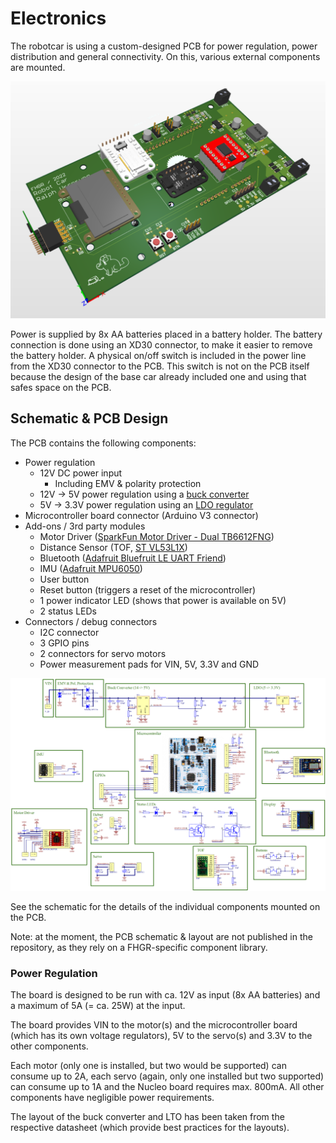 # Electronics
The robotcar is using a custom-designed PCB for power regulation, power distribution and general connectivity.
On this, various external components are mounted.

![3D View of the PCB](img/pcb-3d-view.png)

Power is supplied by 8x AA batteries placed in a battery holder. The battery connection is done using an XD30 connector,
to make it easier to remove the battery holder.
A physical on/off switch is included in the power line from the XD30 connector to the PCB.
This switch is not on the PCB itself because the design of the base car already included one and using that safes space on the PCB.

## Schematic & PCB Design
The PCB contains the following components:
* Power regulation
    * 12V DC power input
        * Including EMV & polarity protection
    * 12V -> 5V power regulation using a [buck converter](https://en.wikipedia.org/wiki/Buck_converter)
    * 5V -> 3.3V power regulation using an [LDO regulator](https://en.wikipedia.org/wiki/Low-dropout_regulator)
* Microcontroller board connector (Arduino V3 connector)
* Add-ons / 3rd party modules
    * Motor Driver ([SparkFun Motor Driver - Dual TB6612FNG](https://www.sparkfun.com/products/14450))
    * Distance Sensor (TOF, [ST VL53L1X](https://www.st.com/en/imaging-and-photonics-solutions/vl53l1x.html))
    * Bluetooth ([Adafruit Bluefruit LE UART Friend](https://learn.adafruit.com/introducing-the-adafruit-bluefruit-le-uart-friend))
    * IMU ([Adafruit MPU6050](https://learn.adafruit.com/mpu6050-6-dof-accelerometer-and-gyro))
    * User button
    * Reset button (triggers a reset of the microcontroller)
    * 1 power indicator LED (shows that power is available on 5V)
    * 2 status LEDs
* Connectors / debug connectors
    * I2C connector
    * 3 GPIO pins
    * 2 connectors for servo motors
    * Power measurement pads for VIN, 5V, 3.3V and GND

![PCB Schematic](img/pcb-schematic.png)

See the schematic for the details of the individual components mounted on the PCB.

Note: at the moment, the PCB schematic & layout are not published in the repository, as they rely on a FHGR-specific component library.

### Power Regulation
The board is designed to be run with ca. 12V as input (8x AA batteries) and a maximum of 5A (= ca. 25W) at the input.

The board provides VIN to the motor(s) and the microcontroller board (which has its own voltage regulators),
5V to the servo(s) and 3.3V to the other components.

Each motor (only one is installed, but two would be supported) can consume up to 2A, each servo (again, only one
installed but two supported) can consume up to 1A and the Nucleo board requires max. 800mA. All other components have
negligible power requirements.

The layout of the buck converter and LTO has been taken from the respective datasheet (which provide best practices for the layouts).
